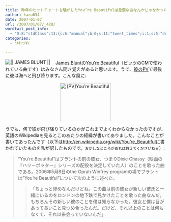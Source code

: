 ```yaml
---
title: 昨年のヒットチャートを騒がしたYou’re Beautifulは重要な曲なんかじゃなかった！
author: kazu634
date: 2007-01-07
url: /2007/01/07/_428/
wordtwit_post_info:
  - 'O:8:"stdClass":13:{s:6:"manual";b:0;s:11:"tweet_times";i:1;s:5:"delay";i:0;s:7:"enabled";i:1;s:10:"separation";s:2:"60";s:7:"version";s:3:"3.7";s:14:"tweet_template";b:0;s:6:"status";i:2;s:6:"result";a:0:{}s:13:"tweet_counter";i:2;s:13:"tweet_log_ids";a:1:{i:0;i:2721;}s:9:"hash_tags";a:0:{}s:8:"accounts";a:1:{i:0;s:7:"kazu634";}}'
categories:
  - つれづれ

---
```

<div class="section">
<p>
<a href="http://www.jamesblunt.com/" onclick="__gaTracker('send', 'event', 'outbound-article', 'http://www.jamesblunt.com/', '');" target="_blank"><img align="left" alt="|| JAMES BLUNT ||" src="http://img.simpleapi.net/small/http://www.jamesblunt.com/" border="0" /></a>
</p>
  
<p>
    　<a href="http://www.jamesblunt.com/" onclick="__gaTracker('send', 'event', 'outbound-article', 'http://www.jamesblunt.com/', 'James Blunt');" target="_blank">James Blunt</a>の<a href="http://en.wikipedia.org/wiki/You%27re_Beautiful" onclick="__gaTracker('send', 'event', 'outbound-article', 'http://en.wikipedia.org/wiki/You%27re_Beautiful', 'You&#8217;re Beautiful');" target="blank">You&#8217;re Beautiful</a>（<a href="http://toyota.jp/vitz/" onclick="__gaTracker('send', 'event', 'outbound-article', 'http://toyota.jp/vitz/', 'ビッツ');" target="blank">ビッツ</a>のCMで使われている曲です）はみなさん聞き覚えがあると思います。うで、<a href="http://www.youtube.com/watch?v=Bu2QA5FUGRA&eurl=" onclick="__gaTracker('send', 'event', 'outbound-article', 'http://www.youtube.com/watch?v=Bu2QA5FUGRA&eurl=', '彼のPV');" target="blank">彼のPV</a>で最後に彼は海へと飛び降ります。こんな風に:
</p>
  
<p>
<center>
<a href="http://www.youtube.com/watch?v=Bu2QA5FUGRA&eurl=" onclick="__gaTracker('send', 'event', 'outbound-article', 'http://www.youtube.com/watch?v=Bu2QA5FUGRA&eurl=', '');" target="_blank"><img width="160" alt="[PV]You’re Beautiful" src="http://image.blog.livedoor.jp/simoom634/imgs/0/f/0f386e2e-s.jpg" class="pict" height="120" border="0" /></a>
</center>
    
<p>
      うでも、何で彼が飛び降りているのかがこれまでよくわからなかったのですが、英語のWikipediaを見るとこのあたりの経緯が書いてありました。こんなことが書いてあったんです（以下は<a href="http://en.wikipedia.org/wiki/You%27re_Beautiful" onclick="__gaTracker('send', 'event', 'outbound-article', 'http://en.wikipedia.org/wiki/You%27re_Beautiful', 'http://en.wikipedia.org/wiki/You&#8217;re_Beautiful');" target="blank">http://en.wikipedia.org/wiki/You&#8217;re_Beautiful</a>に書かれていたものを私が訳したものです。<small>おかしなところがあれば教えてくださいね☆</small>）:
</p>
    
<blockquote>
<p>
        &#8220;You&#8217;re Beautiful&#8221;はブラントの前の彼女、つまりDixie Chassy（映画の『ハリーポッター』シリーズの配役を決定していた人）のことを歌った曲である。2006年5月8日のthe Oprah Winfrey programの場でブラントは&#8221;You&#8217;re Beautiful&#8221;について次のように述べた。<br /> 
        
<blockquote>
          「ちょっと惨めなんだけどね。この曲は前の彼女が新しい彼氏と一緒にいるのをロンドンの地下鉄で見かけたことを歌った曲なんだ。もちろんその新しい彼のことを僕は知らなかった。彼女と僕は目があって長いこと見つめ合ったんだ。だけど、それ以上のことは何もなくて、それ以来会っていないんだ」 </p>
</blockquote></blockquote> </div>
